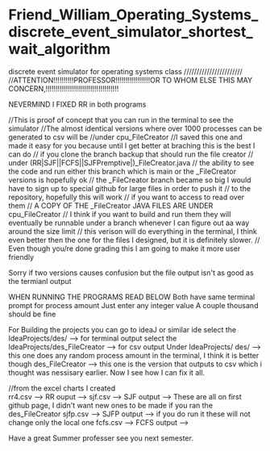 # Friend_William_Operating_Systems_discrete_event_simulator_shortest_wait_algorithm
discrete event simulator for operating systems class
///////////////////////
//ATTENTION!!!!!!!!!!PROFESSOR!!!!!!!!!!!!!!!!!OR TO WHOM ELSE THIS MAY CONCERN,!!!!!!!!!!!!!!!!!!!!!!!!!!!!!!!!!!!!

NEVERMIND I FIXED RR in both programs

//This is proof of concept that you can run in the terminal to see the simulator
//The almost identical versions where over 1000 processes can be generated to csv will be
//under cpu_FileCreator
//I saved this one and made it easy for you because until I get better at braching this is the best I can do
// if you clone the branch backup that should run the file creator
// under (RR|SJF||FCFS||SJFPremptive|)_FileCreator.java
// the ability to see the code and run either this branch which is main or the _FileCreator versions is hopefully ok
// the _FileCreator branch became so big I would have to sign up to special github for large files in order to push it
// to the repository, hopefully this will work
// if you want to access to read over them
// A COPY OF THE _FileCreator JAVA FILES ARE UNDER cpu_FileCreator
// I think if you want to build and run them they will eventually be runnable under a branch whenever I can figure out aa way around the size limit
// this verison will do everything in the terminal, I think even better then the one for the files I designed, but it is definitely slower.
// Even though you/re done grading this I am going to make it more user friendly

Sorry if two versions causes confusion but the file output isn't as good as the termianl output

WHEN RUNNING THE PROGRAMS READ BELOW
Both have same terminal prompt for process amount
Just enter any integer value
A couple thousand should be fine


For Building the projects
you can go to ideaJ or similar ide
select the IdeaProjects/des/  --> for terminal output
select the IdeaProjects/des_FileCreator --> for csv output
Under IdeaProjects/
      des/  --> this one does any random process amount in the terminal, I think it is better though
      des_FileCreator --> this one is the version that outputs to csv which i thought was nessisary earlier. Now I see how I can fix it all.
      
   //from the excel charts I created   
   rr4.csv  --> RR ouput     -->
   sjf.csv  --> SJF output   --> These are all on first github page, I didn't want new ones to be made if you ran the des_FileCreator
   sjfp.csv --> SJFP output  -->        if you do run it these will not change only the local one
   fcfs.csv --> FCFS output  -->
   
   
   Have a great Summer professer see you next semester.
